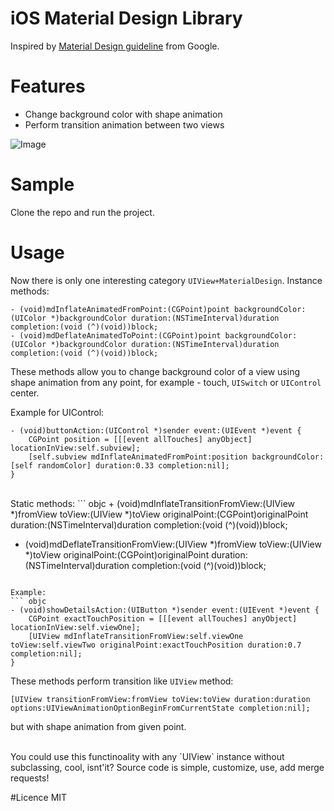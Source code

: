 # iOS Material Design Library

Inspired by [Material Design guideline](http://www.google.ru/design/spec/material-design/introduction.html) from Google.

# Features
- Change background color with shape animation
- Perform transition animation between two views

![Image](https://raw.githubusercontent.com/moqod/ios-material-design/master/md.gif)

# Sample
Clone the repo and run the project.

# Usage
Now there is only one interesting category `UIView+MaterialDesign`.
Instance methods:
``` objc
- (void)mdInflateAnimatedFromPoint:(CGPoint)point backgroundColor:(UIColor *)backgroundColor duration:(NSTimeInterval)duration completion:(void (^)(void))block;
- (void)mdDeflateAnimatedToPoint:(CGPoint)point backgroundColor:(UIColor *)backgroundColor duration:(NSTimeInterval)duration completion:(void (^)(void))block;
```
These methods allow you to change background color of a view using shape animation from any point, for example - touch, `UISwitch` or `UIControl` center.

Example for UIControl:
``` objc
- (void)buttonAction:(UIControl *)sender event:(UIEvent *)event {
	CGPoint position = [[[event allTouches] anyObject] locationInView:self.subview];
	[self.subview mdInflateAnimatedFromPoint:position backgroundColor:[self randomColor] duration:0.33 completion:nil];
}
```

<br />
Static methods:
``` objc
+ (void)mdInflateTransitionFromView:(UIView *)fromView
							 toView:(UIView *)toView
					  originalPoint:(CGPoint)originalPoint
						   duration:(NSTimeInterval)duration
						 completion:(void (^)(void))block;

+ (void)mdDeflateTransitionFromView:(UIView *)fromView
							 toView:(UIView *)toView
					  originalPoint:(CGPoint)originalPoint
						   duration:(NSTimeInterval)duration
						 completion:(void (^)(void))block;
```

Example:
``` objc
- (void)showDetailsAction:(UIButton *)sender event:(UIEvent *)event {
	CGPoint exactTouchPosition = [[[event allTouches] anyObject] locationInView:self.viewOne];
	[UIView mdInflateTransitionFromView:self.viewOne toView:self.viewTwo originalPoint:exactTouchPosition duration:0.7 completion:nil];
}
```

These methods perform transition like `UIView` method:
``` objc
[UIView transitionFromView:fromView toView:toView duration:duration options:UIViewAnimationOptionBeginFromCurrentState completion:nil];
```
but with shape animation from given point.

<br />
You could use this functinoality with any `UIView` instance without subclassing, cool, isnt'it?
Source code is simple, customize, use, add merge requests!

#Licence
MIT
